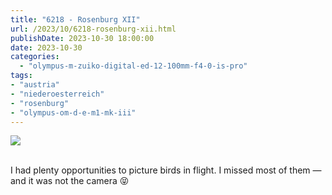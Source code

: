 ```yaml
---
title: "6218 - Rosenburg XII"
url: /2023/10/6218-rosenburg-xii.html
publishDate: 2023-10-30 18:00:00
date: 2023-10-30
categories:
  - "olympus-m-zuiko-digital-ed-12-100mm-f4-0-is-pro"
tags:
- "austria"
- "niederoesterreich"
- "rosenburg"
- "olympus-om-d-e-m1-mk-iii"
---
```

<div class="container">
<div class="center"><a target="_blank" href="https://d25zfm9zpd7gm5.cloudfront.net/1200x1200/2020/20200601_102409-ORF_DxO_DeepPRIME_lr.jpg"><img class="webfeedsFeaturedVisual" src="https://d25zfm9zpd7gm5.cloudfront.net/0600x0600/2020/20200601_102409-ORF_DxO_DeepPRIME_lr.jpg" /></a></div>
</div>
<br />

I had plenty opportunities to picture birds in flight. I
missed most of them &mdash; and it was not the camera
:stuck_out_tongue_closed_eyes:
